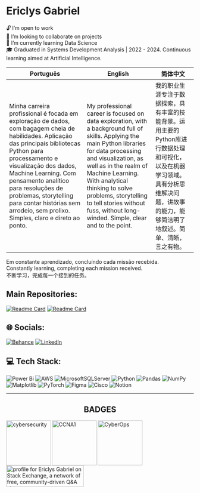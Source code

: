 # Ericlys Gabriel
🔓 I’m open to work <br> 🤝 I’m looking to collaborate on projects <br> 🌱 I’m currently learning Data Science <br> 🎓 Graduated in Systems Development Analysis | 2022 - 2024. Continuous learning aimed at Artificial Intelligence.

| Português | English | 简体中文|
|-----------|---------|---------|
| Minha carreira profissional é focada em exploração de dados, com bagagem cheia de habilidades. Aplicação das principais bibliotecas Python para processamento e visualização dos dados, Machine Learning. Com pensamento analítico para resoluções de problemas, storytelling para contar histórias sem arrodeio, sem prolixo. Simples, claro e direto ao ponto. | My professional career is focused on data exploration, with a background full of skills. Applying the main Python libraries for data processing and visualization, as well as in the realm of Machine Learning. With analytical thinking to solve problems, storytelling to tell stories without fuss, without long-winded. Simple, clear and to the point. | 我的职业生涯专注于数据探索，具有丰富的技能背景。运用主要的Python库进行数据处理和可视化，以及在机器学习领域。具有分析思维解决问题，讲故事的能力，能够简洁明了地叙述。简单、清晰，言之有物。|

Em constante aprendizado, concluíndo cada missão recebida. <br> Constantly learning, completing each mission received. <br> 不断学习，完成每一个接到的任务。

## Main Repositories:
[![Readme Card](https://github-readme-stats.vercel.app/api/pin/?username=gaberibr&repo=Cases_DataAnalysis\&title_color=fff\&icon_color=f9f9f9\&text_color=9f9f9f\&bg_color=151515)](https://github.com/gaberibr/Cases_DataAnalysis)
[![Readme Card](https://github-readme-stats.vercel.app/api/pin/?username=gaberibr&repo=Cases_PowerBI\&title_color=fff\&icon_color=f9f9f9\&text_color=9f9f9f\&bg_color=151515)](https://github.com/gaberibr/Cases_PowerBI)

## 🌐 Socials:
[![Behance](https://img.shields.io/badge/Behance-1769ff?logo=behance&logoColor=white)](https://behance.net/gaberi) [![LinkedIn](https://img.shields.io/badge/LinkedIn-%230077B5.svg?logo=linkedin&logoColor=white)](https://linkedin.com/in/ericlysgabriel/) 

## 💻 Tech Stack:
![Power Bi](https://img.shields.io/badge/power_bi-F2C811?style=plastic&logo=powerbi&logoColor=black) ![AWS](https://img.shields.io/badge/AWS-%23FF9900.svg?style=plastic&logo=amazon-aws&logoColor=white) ![MicrosoftSQLServer](https://img.shields.io/badge/Microsoft%20SQL%20Server-CC2927?style=plastic&logo=microsoft%20sql%20server&logoColor=white) ![Python](https://img.shields.io/badge/python-3670A0?style=plastic&logo=python&logoColor=ffdd54) ![Pandas](https://img.shields.io/badge/pandas-%23150458.svg?style=plastic&logo=pandas&logoColor=white) ![NumPy](https://img.shields.io/badge/numpy-%23013243.svg?style=plastic&logo=numpy&logoColor=white) ![Matplotlib](https://img.shields.io/badge/Matplotlib-%23ffffff.svg?style=plastic&logo=Matplotlib&logoColor=black) ![PyTorch](https://img.shields.io/badge/PyTorch-%23EE4C2C.svg?style=plastic&logo=PyTorch&logoColor=white)  ![Figma](https://img.shields.io/badge/figma-%23F24E1E.svg?style=plastic&logo=figma&logoColor=white) ![Cisco](https://img.shields.io/badge/cisco-%23049fd9.svg?style=plastic&logo=cisco&logoColor=black) ![Notion](https://img.shields.io/badge/Notion-%23000000.svg?style=plastic&logo=notion&logoColor=white)
<hr>
</div>
  <div>
  <h2 align="center">BADGES</h2>
  <a href= "https://www.credly.com/badges/a683039c-a18d-4628-8b73-61fe8ed4539d/public_url"> 
  <img align="left" src= "https://images.credly.com/size/340x340/images/054913b2-e271-49a2-a1a4-9bf1c1f9a404/CyberEssentials.png" width = 120px alt = "cybersecurity">
  <a href= "https://www.credly.com/badges/d9deecce-5826-4978-bcdc-1f033c64514a/public_url"> 
  <img align="left" src= "https://images.credly.com/size/340x340/images/70d71df5-f3dc-4380-9b9d-f22513a70417/CCNAITN__1_.png" width = 120px alt = "CCNA1">
  <a href= "https://www.credly.com/badges/8d0b7fa7-64ad-4f48-8ded-87d18129b235/public_url"> 
  <img align="left" src= "https://images.credly.com/size/340x340/images/53f37f83-04a1-4935-9b1e-21a99cc6e1b2/CyberOpsAssoc.png" width = 120px alt = "CyberOps">
    <a href="https://stackexchange.com/users/28978237/ericlys-gabriel"><img src="https://stackexchange.com/users/flair/28978237.png" width="208" height="58" alt="profile for Ericlys Gabriel on Stack Exchange, a network of free, community-driven Q&amp;A sites" title="profile for Ericlys Gabriel on Stack Exchange, a network of free, community-driven Q&amp;A sites" /></a>
</div>
<!-- Proudly created with GPRM ( https://gprm.itsvg.in ) -->
